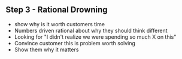 ## Step 3 - Rational Drowning
- show why is it worth customers time
- Numbers driven rational about why they should think different
- Looking for "I didn't realize we were spending so much X on this"
- Convince customer this is problem worth solving
- Show them why it matters